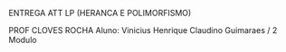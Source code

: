 ENTREGA ATT LP (HERANCA E POLIMORFISMO)

PROF CLOVES ROCHA
Aluno: Vinicius Henrique Claudino Guimaraes / 2 Modulo